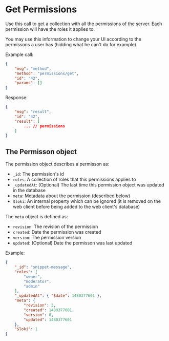 # Get Permissions

Use this call to get a collection with all the permissions of the server. Each permission will have the roles it applies to.

You may use this information to change your UI according to the permissons a user has (hidding what he can't do for example).

Example call:

```json
{
    "msg": "method",
    "method": "permissions/get",
    "id": "42",
    "params": []
}
```

Response:

```json
{
    "msg": "result",
    "id": "42",
    "result": [
        ... // permissions
    ]
}
```

## The Permisson object

The permission object describes a permisson as:

- `_id`: The permission's id
- `roles`: A collection of roles that this permissions applies to
- `_updatedAt`: (Optional) The last time this permission object was updated in the database
- `meta`: Metadata about the permission (described below)
- `$loki`: An internal property which can be ignored (it is removed on the web client before being added to the web client's database)

The `meta` object is defined as:

- `revision`: The revision of the permission
- `created`: Date the permission was created
- `version`: The permission version
- `updated`: (Optional) Date the permisson  was last updated

Example:

```json
{
    "_id": "snippet-message",
    "roles": [
        "owner",
        "moderator",
        "admin"
    ],
    "_updatedAt": { "$date": 1480377601 },
    "meta": {
        "revision": 3,
        "created": 1480377601,
        "version": 0,
        "updated": 1480377601
    },
    "$loki": 1
}
```
